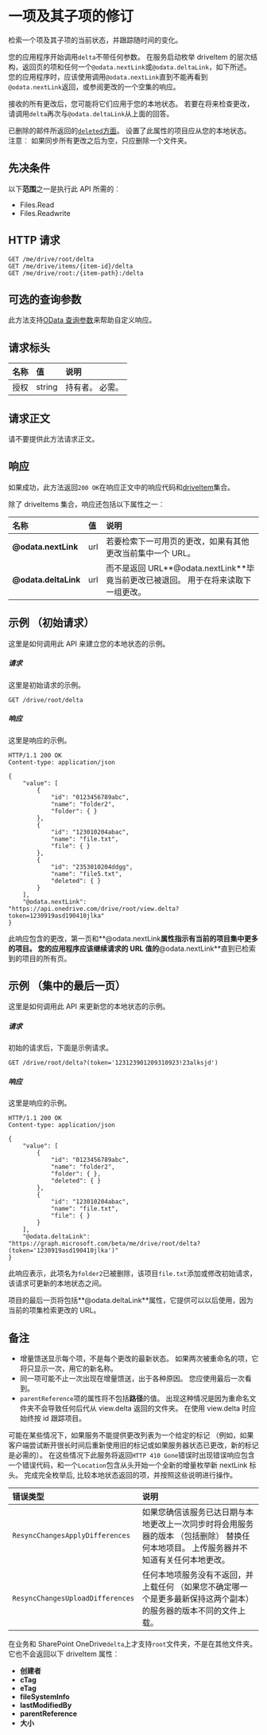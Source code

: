 # <a name="track-changes-for-an-item-and-its-children"></a>一项及其子项的修订

检索一个项及其子项的当前状态，并跟踪随时间的变化。

您的应用程序开始调用`delta`不带任何参数。 在服务启动枚举 driveItem 的层次结构，返回页的项和任何一个`@odata.nextLink`或`@odata.deltaLink`，如下所述。 您的应用程序时，应该使用调用`@odata.nextLink`直到不能再看到`@odata.nextLink`返回，或参阅更改的一个空集的响应。

接收的所有更改后，您可能将它们应用于您的本地状态。 若要在将来检查更改，请调用`delta`再次与`@odata.deltaLink`从上面的回答。

已删除的邮件所返回的[`deleted`方面](../resources/deleted.md)。
设置了此属性的项目应从您的本地状态。 注意︰ 如果同步所有更改之后为空，只应删除一个文件夹。

## <a name="prerequisites"></a>先决条件
以下**范围**之一是执行此 API 所需的︰

  * Files.Read
  * Files.Readwrite

## <a name="http-request"></a>HTTP 请求
<!-- { "blockType": "ignored" } -->
```http
GET /me/drive/root/delta
GET /me/drive/items/{item-id}/delta
GET /me/drive/root:/{item-path}:/delta
```

## <a name="optional-query-parameters"></a>可选的查询参数
此方法支持[OData 查询参数](http://graph.microsoft.io/docs/overview/query_parameters)来帮助自定义响应。

## <a name="request-headers"></a>请求标头

| 名称          | 值  | 说明               |
|:--------------|:-------|:--------------------------|
| 授权 | string | 持有者<token>。 必需。 |


## <a name="request-body"></a>请求正文
请不要提供此方法请求正文。

## <a name="response"></a>响应
如果成功，此方法返回`200 OK`在响应正文中的响应代码和[driveItem](../resources/driveitem.md)集合。

除了 driveItems 集合，响应还包括以下属性之一︰

| 名称                 | 值  | 说明                                                                                                                                      |
|:---------------------|:-------|:-------------------------------------------------------------------------------------------------------------------------------------------------|
| **@odata.nextLink**  | url    | 若要检索下一可用页的更改，如果有其他更改当前集中一个 URL。                                        |
| **@odata.deltaLink** | url    | 而不是返回 URL**@odata.nextLink**毕竟当前更改已被退回。 用于在将来读取下一组更改。  |


## <a name="example-initial-request"></a>示例 （初始请求）
这里是如何调用此 API 来建立您的本地状态的示例。

##### <a name="request"></a>请求
这里是初始请求的示例。

<!-- {
  "blockType": "request",
  "name": "get_item_delta"
}-->
```http
GET /drive/root/delta
```

##### <a name="response"></a>响应
这里是响应的示例。

<!-- {
  "blockType": "response",
  "truncated": true,
  "@odata.type": "microsoft.graph.driveItem",
  "isCollection": true
} -->
```http
HTTP/1.1 200 OK
Content-type: application/json

{
    "value": [
        {
            "id": "0123456789abc",
            "name": "folder2",
            "folder": { }
        },
        {
            "id": "123010204abac",
            "name": "file.txt",
            "file": { }
        },
        {
            "id": "2353010204ddgg",
            "name": "file5.txt",
            "deleted": { }
        }
    ],
    "@odata.nextLink": "https://api.onedrive.com/drive/root/view.delta?token=1230919asd190410jlka"
}
```

此响应包含的更改，第一页和**@odata.nextLink**属性指示有当前的项目集中更多的项目。
您的应用程序应该继续请求的 URL 值的**@odata.nextLink**直到已检索到的项目的所有页。

## <a name="example-last-page-in-a-set"></a>示例 （集中的最后一页）
这里是如何调用此 API 来更新您的本地状态的示例。

##### <a name="request"></a>请求
初始的请求后，下面是示例请求。

<!-- {
  "blockType": "request",
  "name": "get_item_delta"
}-->
```http
GET /drive/root/delta?(token='123123901209310923!23alksjd')
```

##### <a name="response"></a>响应
这里是响应的示例。

<!-- {
  "blockType": "response",
  "truncated": true,
  "@odata.type": "microsoft.graph.driveItem",
  "isCollection": true
} -->
```http
HTTP/1.1 200 OK
Content-type: application/json

{
    "value": [
        {
            "id": "0123456789abc",
            "name": "folder2",
            "folder": { },
            "deleted": { }
        },
        {
            "id": "123010204abac",
            "name": "file.txt",
            "file": { }
        }
    ],
    "@odata.deltaLink": "https://graph.microsoft.com/beta/me/drive/root/delta?(token='1230919asd190410jlka')"
}
```

此响应表示，此项名为`folder2`已被删除，该项目`file.txt`添加或修改初始请求，该请求可更新的本地状态之间。

项目的最后一页将包括**@odata.deltaLink**属性，它提供可以以后使用，因为当前的项集检索更改的 URL。

## <a name="remarks"></a>备注

* 增量馈送显示每个项，不是每个更改的最新状态。 如果两次被重命名的项，它将只显示一次，用它的新名称。
* 同一项可能不止一次出现在增量馈送，出于各种原因。
  您应使用最后一次看到。
* `parentReference`项的属性将不包括**路径**的值。
  出现这种情况是因为重命名文件夹不会导致任何后代从 view.delta 返回的文件夹。 在使用 view.delta 时应始终按 id 跟踪项目。

可能在某些情况下，如果服务不能提供更改列表为一个给定的标记 （例如，如果客户端尝试断开很长时间后重新使用旧的标记或如果服务器状态已更改，新的标记是必需的）。 在这些情况下此服务将返回`HTTP 410 Gone`错误时出现错误响应包含一个错误代码，和一个`Location`包含从头开始一个全新的增量枚举新 nextLink 标头。 完成完全枚举后, 比较本地状态返回的项，并按照这些说明进行操作。

| 错误类型                       | 说明                                                                                                                                                                                                                    |
|:---------------------------------|:--------------------------------------------------------------------------------------------------------------------------------------------------------------------------------------------------------------------------------|
| `ResyncChangesApplyDifferences`  | 如果您确信该服务已达日期与本地更改上一次同步时将会用服务器的版本 （包括删除） 替换任何本地项目。 上传服务器并不知道有关任何本地更改。 |
| `ResyncChangesUploadDifferences` | 任何本地项服务没有不返回，并上载任何 （如果您不确定哪一个是更多最新保持这两个副本） 的服务器的版本不同的文件上载。                                       |


在业务和 SharePoint OneDrive`delta`上才支持`root`文件夹，不是在其他文件夹。 它也不会返回以下 driveItem 属性︰

* **创建者**
* **cTag**
* **eTag**
* **fileSystemInfo**
* **lastModifiedBy**
* **parentReference**
* **大小**


<!-- {
  "type": "#page.annotation",
  "description": "Get item delta",
  "keywords": "",
  "section": "documentation",
  "tocPath": ""
}-->
